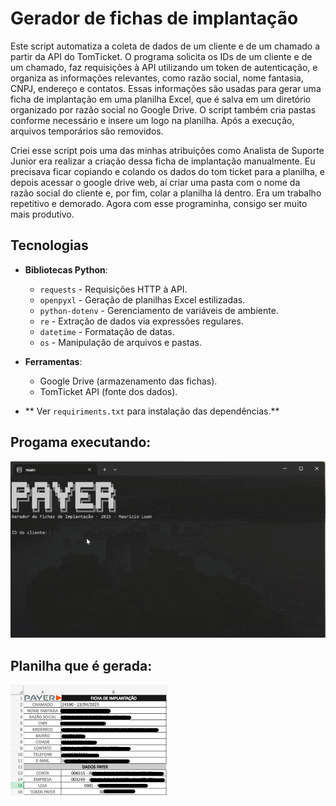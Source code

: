 # Gerador de fichas de implantação
Este script automatiza a coleta de dados de um cliente e de um chamado a partir da API do TomTicket. O programa solicita os IDs de um cliente e de um chamado, faz requisições à API utilizando um token de autenticação, e organiza as informações relevantes, como razão social, nome fantasia, CNPJ, endereço e contatos. Essas informações são usadas para gerar uma ficha de implantação em uma planilha Excel, que é salva em um diretório organizado por razão social no Google Drive. O script também cria pastas conforme necessário e insere um logo na planilha. Após a execução, arquivos temporários são removidos.

Criei esse script pois uma das minhas atribuições como Analista de Suporte Junior era realizar a criação dessa ficha de implantação manualmente. Eu precisava ficar copiando e colando os dados do tom ticket para a planilha, e depois acessar o google drive web, aí criar uma pasta com o nome da razão social do cliente e, por fim, colar a planilha lá dentro. Era um trabalho repetitivo e demorado. Agora com esse programinha, consigo ser muito mais produtivo.


## Tecnologias

- **Bibliotecas Python**:
  - `requests` - Requisições HTTP à API.
  - `openpyxl` - Geração de planilhas Excel estilizadas.
  - `python-dotenv` - Gerenciamento de variáveis de ambiente.
  - `re` - Extração de dados via expressões regulares.
  - `datetime` - Formatação de datas.
  - `os` - Manipulação de arquivos e pastas.

- **Ferramentas**:
  - Google Drive (armazenamento das fichas).
  - TomTicket API (fonte dos dados).
 
- ** Ver `requiriments.txt` para instalação das dependências.**

## Progama executando:
![GIF de exemplo](gif.gif)

## Planilha que é gerada:
<img src="planilha-gerada.png" alt="Imagem responsiva" width="50%" />
